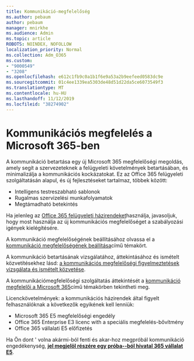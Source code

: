 ```yaml
---
title: Kommunikáció-megfelelőség
ms.author: pebaum
author: pebaum
manager: mnirkhe
ms.audience: Admin
ms.topic: article
ROBOTS: NOINDEX, NOFOLLOW
localization_priority: Normal
ms.collection: Adm_O365
ms.custom:
- "9000549"
- "3208"
ms.openlocfilehash: e612c1fb9c0a1b1f6e9a53a2b9eefeed0583dc9e
ms.sourcegitcommit: 01c4ee1339ea5303de48d51d22da5ce6073549f3
ms.translationtype: MT
ms.contentlocale: hu-HU
ms.lasthandoff: 11/12/2019
ms.locfileid: "38274902"
---
```

# <a name="communication-compliance-in-microsoft-365"></a>Kommunikációs megfelelés a Microsoft 365-ben

A kommunikáció betartása egy új Microsoft 365 megfelelőségi megoldás, amely segít a szervezeteknek a felügyeleti követelmények betartásában, és minimalizálja a kommunikációs kockázatokat. Ez az Office 365 felügyeleti szolgáltatásán alapul, és új fejlesztéseket tartalmaz, többek között:

- Intelligens testreszabható sablonok
- Rugalmas szervizelési munkafolyamatok
- Megtámadható betekintés

Ha jelenleg az [Office 365 felügyeleti házirendeket](https://docs.microsoft.com/microsoft-365/compliance/supervision-policies)használja, javasoljuk, hogy most használja az új kommunikációs megfelelőséget a szabályozási igények kielégítésére.

A kommunikáció megfelelőségének beállításához olvassa el a [kommunikáció megfelelőségének beállítása](https://docs.microsoft.com/microsoft-365/compliance/communication-compliance-configure)című témakört.

A kommunikáció betartásának vizsgálatához, áttekintásához és ismételt közvetítésekhez lásd: [a kommunikációs megfelelőségi figyelmeztetések vizsgálata és ismételt közvetése](https://docs.microsoft.com/microsoft-365/compliance/communication-compliance-investigate-remediate).

A kommunikációmegfelelőségi szolgáltatás áttekintését a [kommunikáció megfelelői a Microsoft 365](https://docs.microsoft.com/microsoft-365/compliance/communication-compliance)című témakörben tekintheti meg.

Licenckövetelmények: a kommunikációs házirendek által figyelt felhasználóknak a következők egyikének kell lenniük:

- Microsoft 365 E5 megfelelőségi engedély
- Office 365 Enterprise E3 licenc with a speciális megfelelés-bővítmény
- Office 365 vállalati E5 előfizetés

Ha Ön dont ' volna akármi-ból fenti és akar-hoz megpróbál kommunikáció engedékenység, **[jel megjelöl részére egy próba--ból hivatal 365 vállalat E5](https://go.microsoft.com/fwlink/p/?LinkID=698279)**.